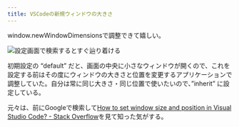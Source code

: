 ```yaml
---
title: VSCodeの新規ウィンドウの大きさ
---
```

window.newWindowDimensionsで調整できて嬉しい。

![](https://lh6.googleusercontent.com/Q9yxyqEEHwgFxi5XCubid1uvNUR9YgxMhKQvnP4oQ_tL4epWbI9ZK4FNZhosSrX6_vPDRADeXNl_fQsMECegqxkTFRZkZpGEhYHrkFsDwverfShVXfGcdCaHxb1TyvIJeK_0l4t-wD7NK35ibvocq-MqsEndkq1lro4OJqOmnZUPE6hGiL1yzbCRUNJQBg "設定画面で検索するとすぐ辿り着ける")

初期設定の “default” だと、画面の中央に小さなウィンドウが開くので、これを設定する前はその度にウィンドウの大きさと位置を変更するアプリケーションで調整していた。自分は常に同じ大きさ・同じ位置で使いたいので、”inherit” に設定している。

元々は、前にGoogleで検索して[How to set window size and position in Visual Studio Code? - Stack Overflow](https://stackoverflow.com/questions/44412233/how-to-set-window-size-and-position-in-visual-studio-code)を見て知った気がする。
